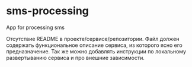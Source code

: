 # sms-processing
App for processing sms

Отсутствие README в проекте/сервисе/репозитории. Файл должен содержать функциональное описание сервиса, из которого ясно его предназначение. Так же можно добавлять инструкции по локальному развертыванию сервиса и про внешние зависимости.

